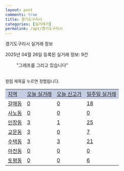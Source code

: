 ```yaml
---
layout: post
comments: true
title: 경기도구리시
categories: [실거래가]
permalink: /apt/경기도구리시
---
```


경기도구리시 실거래 정보

2025년 04월 26일 등록된 실거래 정보: 9건

<!--<script async src="https://pagead2.googlesyndication.com/pagead/js/adsbygoogle.js?client=ca-pub-3485438051770037"
 crossorigin="anonymous"></script>-->

<script type="text/javascript">
  google.charts.load('current', {'packages':['corechart']});
  google.charts.setOnLoadCallback(drawChart);

  function drawChart() {
    var data = google.visualization.arrayToDataTable([['거래일', '매매', '전월세', '전매'], ['21-01', 0, 5, 0], ['21-02', 0, 1, 0], ['21-03', 1, 1, 0], ['21-04', 0, 2, 0], ['21-05', 1, 0, 0], ['21-06', 0, 10, 0], ['21-07', 48, 57, 0], ['21-08', 146, 272, 0], ['21-09', 113, 396, 4], ['21-10', 69, 337, 0], ['21-11', 38, 237, 0], ['21-12', 33, 241, 0], ['22-01', 30, 262, 0], ['22-02', 25, 328, 0], ['22-03', 42, 310, 0], ['22-04', 40, 362, 0], ['22-05', 39, 292, 0], ['22-06', 26, 259, 0], ['22-07', 8, 262, 0], ['22-08', 3, 56, 0], ['23-07', 0, 3, 0], ['23-08', 0, 5, 0], ['23-09', 0, 1, 0], ['23-10', 9, 42, 0], ['23-11', 43, 251, 0], ['23-12', 59, 279, 0], ['24-01', 2, 9, 0], ['24-02', 0, 4, 0], ['24-03', 1, 4, 0], ['24-04', 51, 170, 1], ['24-05', 116, 373, 8], ['24-06', 132, 345, 6], ['24-07', 164, 340, 3], ['24-08', 174, 327, 3], ['24-09', 79, 319, 1], ['24-10', 123, 97, 124], ['24-11', 36, 0, 36], ['24-12', 63, 63, 63], ['25-01', 62, 62, 62], ['25-02', 96, 96, 96], ['25-03', 170, 170, 170], ['25-04', 52, 52, 52]]);

    var options = {
      title: '최근 1년간 유형별 거래량 추이',
      legend: { position: 'bottom' }
    };

    setTimeout(function() {
        var chart = new google.visualization.LineChart(document.getElementById('columnchart_material'));
        chart.draw(data, (options));
        document.getElementById('loading').style.display = 'none';
        var dayLabel = (new Date()).getDay();
        if (dayLabel < 2) {
            sorttable.innerSortFunction.apply(document.getElementById('week'), []);
            sorttable.innerSortFunction.apply(document.getElementById('week'), []);        
        }
        else {
            sorttable.innerSortFunction.apply(document.getElementById('today'), []);
            sorttable.innerSortFunction.apply(document.getElementById('today'), []);
        }
    }, 200);

  }
</script>

<div id="loading" style="z-index:20; display: block; margin-left: 35px">"그래프를 그리고 있습니다"</div>
<div id="columnchart_material" style="width: 95%; margin-left: -35px; display: block"></div>
<!--<div style="width: 95%; margin-left: -35px; display: block">
      <script async src="https://pagead2.googlesyndication.com/pagead/js/adsbygoogle.js?client=ca-pub-3485438051770037"
          crossorigin="anonymous"></script>
      <ins class="adsbygoogle"
          style="display:block"
          data-ad-format="fluid"
          data-ad-layout-key="-fb+5w+4e-db+86"
          data-ad-client="ca-pub-3485438051770037"
          data-ad-slot="1827090281"></ins>
      <script>
          (adsbygoogle = window.adsbygoogle || []).push({});
      </script>
</div>-->
<br>

<font size='small' style='font-size: small;'>컬럼 제목을 누르면 정렬됩니다.</font>
<table class="sortable">
  <tr style='background-color: rgba(114, 132, 186,0.4);'>
    <td id="region"><a href="#">지역</a></td>
    <td id="today"><a href="#">오늘 실거래</a></td>
    <td id="today_new"><a href="#">오늘 신고가</a></td>
    <td id="week"><a href="#">일주일 실거래</a></td>
  </tr>

  
  <tr class="item">
    <td><a href="경기도구리시갈매동">갈매동</a></td>
    <td><a href="경기도구리시갈매동">0</a></td>
    <td><a href="경기도구리시갈매동">0</a></td>
    <td><a href="경기도구리시갈매동">18</a></td>
  </tr>
    

  <tr class="item">
    <td><a href="경기도구리시사노동">사노동</a></td>
    <td><a href="경기도구리시사노동">0</a></td>
    <td><a href="경기도구리시사노동">0</a></td>
    <td><a href="경기도구리시사노동">0</a></td>
  </tr>
    

  <tr class="item">
    <td><a href="경기도구리시인창동">인창동</a></td>
    <td><a href="경기도구리시인창동">3</a></td>
    <td><a href="경기도구리시인창동">1</a></td>
    <td><a href="경기도구리시인창동">25</a></td>
  </tr>
    

  <tr class="item">
    <td><a href="경기도구리시교문동">교문동</a></td>
    <td><a href="경기도구리시교문동">3</a></td>
    <td><a href="경기도구리시교문동">0</a></td>
    <td><a href="경기도구리시교문동">7</a></td>
  </tr>
    

  <tr class="item">
    <td><a href="경기도구리시수택동">수택동</a></td>
    <td><a href="경기도구리시수택동">3</a></td>
    <td><a href="경기도구리시수택동">3</a></td>
    <td><a href="경기도구리시수택동">21</a></td>
  </tr>
    

  <tr class="item">
    <td><a href="경기도구리시아천동">아천동</a></td>
    <td><a href="경기도구리시아천동">0</a></td>
    <td><a href="경기도구리시아천동">0</a></td>
    <td><a href="경기도구리시아천동">0</a></td>
  </tr>
    

  <tr class="item">
    <td><a href="경기도구리시토평동">토평동</a></td>
    <td><a href="경기도구리시토평동">0</a></td>
    <td><a href="경기도구리시토평동">0</a></td>
    <td><a href="경기도구리시토평동">6</a></td>
  </tr>
    


</table>


    